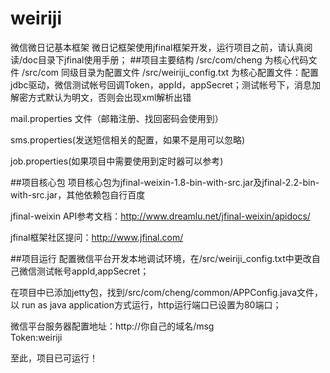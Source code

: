 # weiriji
微信微日记基本框架
微日记框架使用jfinal框架开发，运行项目之前，请认真阅读/doc目录下jfinal使用手册；
##项目主要结构
/src/com/cheng 为核心代码文件
/src/com 同级目录为配置文件
/src/weiriji_config.txt 为核心配置文件：配置jdbc驱动，微信测试帐号回调Token，appId，appSecret；测试帐号下，消息加解密方式默认为明文，否则会出现xml解析出错

mail.properties 文件（邮箱注册、找回密码会使用到）

sms.properties(发送短信相关的配置，如果不是用可以忽略)

job.properties(如果项目中需要使用到定时器可以参考)

##项目核心包
项目核心包为jfinal-weixin-1.8-bin-with-src.jar及jfinal-2.2-bin-with-src.jar，其他依赖包自行百度

jfinal-weixin API参考文档：http://www.dreamlu.net/jfinal-weixin/apidocs/

jfinal框架社区提问：http://www.jfinal.com/

##项目运行
配置微信平台开发本地调试环境，在/src/weiriji_config.txt中更改自己微信测试帐号appId,appSecret；

在项目中已添加jetty包，找到/src/com/cheng/common/APPConfig.java文件，以 run as java application方式运行，http运行端口已设置为80端口； 

微信平台服务器配置地址：http://你自己的域名/msg   
Token:weiriji

至此，项目已可运行！

